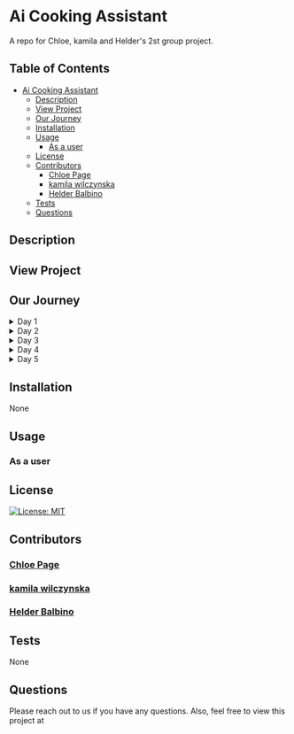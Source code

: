 # Ai Cooking Assistant

A repo for Chloe, kamila and Helder's 2st group project.

## Table of Contents

- [Ai Cooking Assistant]()
  - [Description](#description)
  - [View Project](#view-project)
  - [Our Journey](#our-journey)
  - [Installation](#installation)
  - [Usage](#usage)
    - [As a user](#as-a-user)
  - [License](#license)
  - [Contributors](#contributing)
    - [Chloe Page](#chloe-page)
    - [kamila wilczynska](#kamila-wilczynska)
    - [Helder Balbino](#helder-balbino)
  - [Tests](#tests)
  - [Questions](#questions)

## Description

## View Project

## Our Journey

<details>
<summary>Day 1</summary>
</details>

<details>
<summary>Day 2</summary>
</details>

<details>
<summary>Day 3</summary>
</details>

<details>
<summary>Day 4</summary>
</details>

<details>
<summary>Day 5</summary>
</details>

## Installation

  None

## Usage

### As a user

## License

  [![License: MIT](https://img.shields.io/badge/License-MIT-yellow.svg)](https://opensource.org/licenses/MIT)

## Contributors

### [Chloe Page](https://github.com/ChloeSAPage)

### [kamila wilczynska](https://github.com/kamila-wilczynska)

### [Helder Balbino](https://github.com/HelderBalbino)

## Tests

  None

## Questions

  Please reach out to us if you have any questions.
  Also, feel free to view this project at []()
